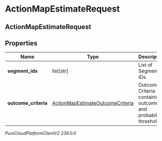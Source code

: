# ActionMapEstimateRequest

## ActionMapEstimateRequest

## Properties

|Name | Type | Description | Notes|
|------------ | ------------- | ------------- | -------------|
| **segment_ids** | list[str] | List of Segment IDs. | [optional] |
| **outcome_criteria** | [ActionMapEstimateOutcomeCriteria](ActionMapEstimateOutcomeCriteria) | Outcome Criteria containing outcomeId and probability thresholds. | [optional] |



_PureCloudPlatformClientV2 239.0.0_
